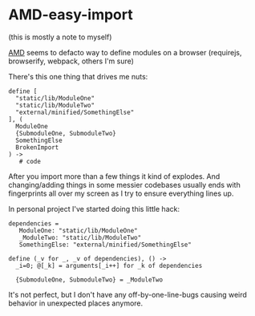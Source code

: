 # AMD-easy-import


(this is mostly a note to myself)

[AMD](https://github.com/amdjs/amdjs-api/wiki/AMD) seems to defacto way to define modules on a browser (requirejs, browserify, webpack, others I'm sure)

There's this one thing that drives me nuts:

    define [
      "static/lib/ModuleOne"
      "static/lib/ModuleTwo"
      "external/minified/SomethingElse"
    ], (
      ModuleOne
      {SubmoduleOne, SubmoduleTwo}
      SomethingElse
      BrokenImport
    ) ->
       # code
       
After you import more than a few things it kind of explodes. And changing/adding things in some messier codebases usually ends with fingerprints all over my screen as I try to ensure everything lines up.

In personal project I've started doing this little hack:

    dependencies = 
       ModuleOne: "static/lib/ModuleOne"
       _ModuleTwo: "static/lib/ModuleTwo"
       SomethingElse: "external/minified/SomethingElse"

    define (_v for _, _v of dependencies), () ->
      _i=0; @[_k] = arguments[_i++] for _k of dependencies

      {SubmoduleOne, SubmoduleTwo} = _ModuleTwo
      
It's not perfect, but I don't have any off-by-one-line-bugs causing weird behavior in unexpected places anymore.
